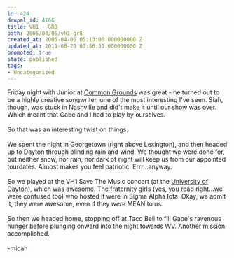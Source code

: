 ```yaml
---
id: 424
drupal_id: 4166
title: VH1 - GR8
path: 2005/04/05/vh1-gr8
created_at: 2005-04-05 05:13:00.000000000 Z
updated_at: 2011-08-20 03:36:31.000000000 Z
promoted: true
state: published
tags:
- Uncategorized
---
```

Friday night with Junior at <a href="http://www.commongroundsoflexington.com">Common Grounds</a> was great - he turned out to be a highly creative songwriter, one of the most interesting I've seen. Siah, though, was stuck in Nashville and did't make it until our show was over. Which meant that Gabe and I had to play by ourselves.<br /><br />So that was an interesting twist on things.<br /><br />We spent the night in Georgetown (right above Lexington), and then headed up to Dayton through blinding rain and wind. We thought we were done for, but neither snow, nor rain, nor dark of night will keep us from our appointed tourdates. Almost makes you feel patriotic. Errr...anyway.<br /><br />So we played at the VH1 Save The Music concert (at the <a href="http://www.udayton.edu/">University of Dayton</a>), which was awesome. The fraternity girls (yes, you read right...we were confused too) who hosted it were in Sigma Alpha Iota. Okay, we admit it, they were awesome, even if they <i>were</i> MEAN to us.<br /><br />So then we headed home, stopping off at Taco Bell to fill Gabe's ravenous hunger before plunging onward into the night towards WV. Another mission accomplished.<br /><br />-micah
